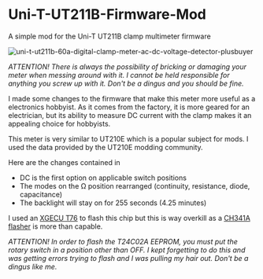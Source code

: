 # Uni-T-UT211B-Firmware-Mod
A simple mod for the Uni-T UT211B clamp multimeter firmware

![uni-t-ut211b-60a-digital-clamp-meter-ac-dc-voltage-detector-plusbuyer](https://github.com/user-attachments/assets/d41e2ccb-750a-410e-ad94-869359009ffc)

*ATTENTION! There is always the possibility of bricking or damaging your meter when messing around with it. I cannot be held responsible for anything you screw up with it. Don't be a dingus and you should be fine.*

I made some changes to the firmware that make this meter more useful as a electronics hobbyist. As it comes from the factory, it is more geared for an electrician, but its ability to measure DC current with the clamp makes it an appealing choice for hobbyists.

This meter is very similar to UT210E which is a popular subject for mods. I used the data provided by the UT210E modding community.

Here are the changes contained in 

 - DC is the first option on applicable switch positions
 - The modes on the Ω position rearranged (continuity, resistance, diode, capacitance)
 - The backlight will stay on for 255 seconds (4.25 minutes)

I used an [XGECU T76](https://www.aliexpress.com/item/3256808123535008.html) to flash this chip but this is way overkill as a [CH341A flasher](https://www.amazon.com/AiTrip-EEPROM-Programmer-CH341A-Adapter/dp/B07VNVVXW6/ref=sr_1_1) is more than capable. 

*ATTENTION! In order to flash the T24C02A EEPROM, you must put the rotary switch in a position other than OFF. I kept forgetting to do this and was getting errors trying to flash and I was pulling my hair out. Don't be a dingus like me.*
